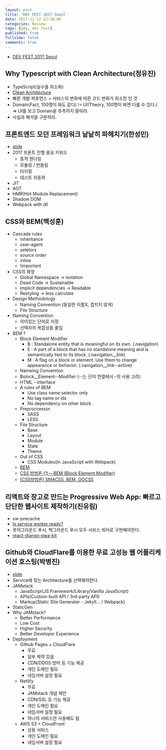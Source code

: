 ```yaml
---
layout: post
title: 'DEV FEST 2017 Seoul'
date: 2017-11-22 22:30:00
categories: Review
tags: [gdg, dev fest]
published: true
fullview: false
comments: true
---
```


* [DEV FEST 2017 Seoul](https://devfest17-seoul.firebaseapp.com/)

## Why Typescript with Clean Architecture(정유진)

* TypeScript(실수를 최소화)
* [Clean Architecture](https://8thlight.com/blog/uncle-bob/2012/08/13/the-clean-architecture.html)
* 빠른 개발 퍼포먼스 = 서비스의 변화에 따른 코드 변화가 최소한 인 것
* Domain(Fact, 100명이 짜도 같다) != UI(Theory, 100명이 짜면 다를 수 있다.) => UI를 보고 Domain을 추측하지 말아라.
* 사실과 해석을 구분하라.

## 프론트엔드 모던 프레임워크 낱낱히 파헤치기(한성민)

* [slide](https://www.slideshare.net/KennethCeyer/gdg-devfest-2017-seoul-82177288)
* 2017 프론트 진형 중요 키워드
  * 동적 렌더링
  * 모듈링 / 번들링
  * 타이핑
  * 테스트 자동화
* JIT
* AOT
* HMR(Hot Module Replacement)
* Shadow DOM
* Webpack with dll

## CSS와 BEM(백성훈)

* Cascade rules
  * inheritance
  * user-agent
  * seletors
  * source order
  * inline
  * !important
* CSS의 확장
  * Global Namespace -> isolation
  * Dead Code -> Sustainable
  * implicit dependencies -> Readable
  * Restyling -> less calculate
* Design Methodology
  * Naming Convention (동일한 이름X, 겹치지 않게)
  * File Structure
* Naming Convention
  * 의미있는 단어로 지정
  * 선택자의 복잡성을 줄임
* BEM ?
  * Block Element Modifier
    * B : Standalone entity that is meaningful on its own. (.navigation)
    * E : A part of a block that has no standalone meaning and is semantically tied to its block. (.navigation__link)
    * M : A flag on a block or element. Use them to change appearance or behavior. (.navigation__link--active)
  * Nameing Convention
  * Bolock__Element--Modifier (--는 단어 연결에서 -의 사용 고려)
  * HTML - interface
  * A rules of BEM
    * Use class name selector only
    * No tag name or ids
    * No dependency on other block
  * Preproccessor
    * SASS
    * LESS
  * File Structure
    * Base
    * Layout
    * Module
    * State
    * Theme
  * Out of CSS
    * CSS Modules(In JavaScript with Webpack)
  * [BEM](http://getbem.com/)
  * [CSS 방법론 (1) — BEM (Block Element Modifier)](https://medium.com/witinweb/css-%EB%B0%A9%EB%B2%95%EB%A1%A0-1-bem-block-element-modifier-1c03034e65a1)
  * [[CSS방법론] SMACSS, BEM, OOCSS](http://wit.nts-corp.com/2015/04/16/3538)

## 리액트와 장고로 만드는 Progressive Web App: 빠르고 단단한 웹사이트 제작하기(진유림)

* sw-precache
* [Is service worker ready?](https://jakearchibald.github.io/isserviceworkerready/)
* 포어그라운드 푸시, 백그라운드 푸시 모두 서비스 워커로 구현해야한다.
* [react-django-pwa-kit](https://github.com/milooy/react-django-pwa-kit)

## Github와 CloudFlare를 이용한 무료 고성능 웹 어플리케이션 호스팅(박병진)

* [slide]( https://www.slideshare.net/ssuser0e3c90/gdg-devfest-seoul-2017-jamstack-github-cloudflare-82382977)
* Service에 맞는 Architecture를 선택해야한다.
* JAMstack
  * JavaScript(JS Framework/Library/Vanilla JavaScript)
  * APIs(Custom-built API / 3rd-party API)
  * Markup(Static Site Generater - Jekyll... / Webpack)
* StaticGen
* Why JAMstack?
  * Better Performance
  * Low Cost
  * Higher Security
  * Better Developer Experience
* Deployment
  * Github Pages + CloudFlare
    * 무료
    * 일부 제약 있음
    * CDN/DDOS 방어 등 기능 제공
    * 개인 도메인 필요
    * 네임서버 설정 필요
  * Netlify
    * 무료 
    * JAMstack 개념 제안
    * CDN/SSL 등 기능 제공
    * 개인 도메인 필요
    * 네임서버 설정 필요
    * 하나의 서비스만 사용해도 됨
  * AWS S3 + CloudFront
    * 상용 서비스
    * 개인 도메인 필요
    * 네임서버 설정 필요
